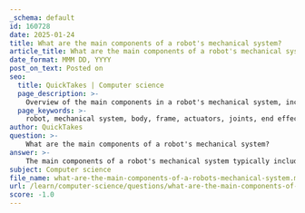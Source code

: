 ```yaml
---
_schema: default
id: 160728
date: 2025-01-24
title: What are the main components of a robot's mechanical system?
article_title: What are the main components of a robot's mechanical system?
date_format: MMM DD, YYYY
post_on_text: Posted on
seo:
  title: QuickTakes | Computer science
  page_description: >-
    Overview of the main components in a robot's mechanical system, including body, actuators, joints, end effectors, manipulators, feedback devices, and power supply.
  page_keywords: >-
    robot, mechanical system, body, frame, actuators, joints, end effectors, manipulators, feedback devices, power supply
author: QuickTakes
question: >-
    What are the main components of a robot's mechanical system?
answer: >-
    The main components of a robot's mechanical system typically include the following:\n\n1. **Body or Frame**: This serves as the structural foundation of the robot, providing support for all other components. It is crucial for maintaining the integrity and stability of the robot during operation.\n\n2. **Actuators**: These are the "muscles" of the robot, responsible for generating movement. Actuators can be electric motors, hydraulic systems, or pneumatic systems that convert energy into mechanical motion, allowing the robot to perform tasks.\n\n3. **Joints**: Joints connect different segments of the robot's body, enabling movement. They can be rotary or linear, depending on the type of motion required. The design and configuration of joints significantly affect the robot's range of motion and flexibility.\n\n4. **End Effectors**: These are the tools or devices attached to the robot's arm or manipulator, designed to interact with the environment. End effectors can vary widely, including grippers, welding torches, or suction cups, depending on the robot's intended application.\n\n5. **Manipulators**: Often referred to as robotic arms, manipulators provide mobility and positioning for the end effector. They are essential for performing tasks that require precision and dexterity.\n\n6. **Feedback Devices**: These components provide sensory input to the robot, allowing it to perceive its environment and make adjustments as needed. Feedback devices can include encoders, cameras, and other sensors that help the robot understand its position and surroundings.\n\n7. **Power Supply**: This component provides the necessary energy for the robot's operation, whether through batteries, electrical outlets, or other energy sources.\n\nThese components work together to enable the robot to perform its tasks effectively and efficiently, with the mechanical structure being fundamental to its performance and capabilities.
subject: Computer science
file_name: what-are-the-main-components-of-a-robots-mechanical-system.md
url: /learn/computer-science/questions/what-are-the-main-components-of-a-robots-mechanical-system
score: -1.0
---
```


&nbsp;